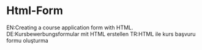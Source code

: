 # Html-Form

EN:Creating a course application form with HTML. 
DE:Kursbewerbungsformular mit HTML erstellen 
TR:HTML ile kurs başvuru formu oluşturma
